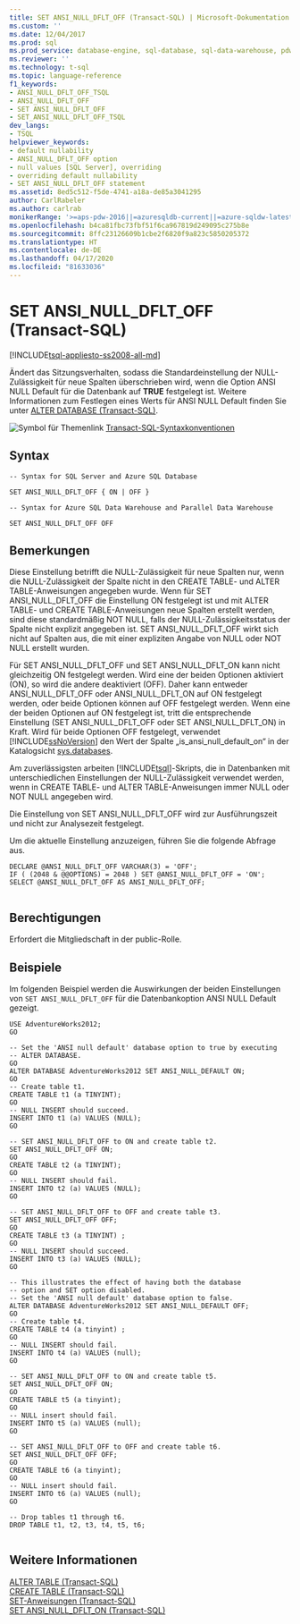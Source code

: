 ```yaml
---
title: SET ANSI_NULL_DFLT_OFF (Transact-SQL) | Microsoft-Dokumentation
ms.custom: ''
ms.date: 12/04/2017
ms.prod: sql
ms.prod_service: database-engine, sql-database, sql-data-warehouse, pdw
ms.reviewer: ''
ms.technology: t-sql
ms.topic: language-reference
f1_keywords:
- ANSI_NULL_DFLT_OFF_TSQL
- ANSI_NULL_DFLT_OFF
- SET ANSI_NULL_DFLT_OFF
- SET_ANSI_NULL_DFLT_OFF_TSQL
dev_langs:
- TSQL
helpviewer_keywords:
- default nullability
- ANSI_NULL_DFLT_OFF option
- null values [SQL Server], overriding
- overriding default nullability
- SET ANSI_NULL_DFLT_OFF statement
ms.assetid: 8ed5c512-f5de-4741-a18a-de85a3041295
author: CarlRabeler
ms.author: carlrab
monikerRange: '>=aps-pdw-2016||=azuresqldb-current||=azure-sqldw-latest||>=sql-server-2016||=sqlallproducts-allversions||>=sql-server-linux-2017||=azuresqldb-mi-current'
ms.openlocfilehash: b4ca81fbc73fbf51f6ca967819d249095c275b8e
ms.sourcegitcommit: 8ffc23126609b1cbe2f6820f9a823c5850205372
ms.translationtype: HT
ms.contentlocale: de-DE
ms.lasthandoff: 04/17/2020
ms.locfileid: "81633036"
---
```

# <a name="set-ansi_null_dflt_off-transact-sql"></a>SET ANSI_NULL_DFLT_OFF (Transact-SQL)
[!INCLUDE[tsql-appliesto-ss2008-all-md](../../includes/tsql-appliesto-ss2008-all-md.md)]

  Ändert das Sitzungsverhalten, sodass die Standardeinstellung der NULL-Zulässigkeit für neue Spalten überschrieben wird, wenn die Option ANSI NULL Default für die Datenbank auf **TRUE** festgelegt ist. Weitere Informationen zum Festlegen eines Werts für ANSI NULL Default finden Sie unter [ALTER DATABASE &#40;Transact-SQL&#41;](../../t-sql/statements/alter-database-transact-sql.md).  
  
 ![Symbol für Themenlink](../../database-engine/configure-windows/media/topic-link.gif "Symbol für Themenlink") [Transact-SQL-Syntaxkonventionen](../../t-sql/language-elements/transact-sql-syntax-conventions-transact-sql.md)  

## <a name="syntax"></a>Syntax

```syntaxsql
-- Syntax for SQL Server and Azure SQL Database
  
SET ANSI_NULL_DFLT_OFF { ON | OFF }
```

```syntaxsql
-- Syntax for Azure SQL Data Warehouse and Parallel Data Warehouse

SET ANSI_NULL_DFLT_OFF OFF
```

## <a name="remarks"></a>Bemerkungen  
 Diese Einstellung betrifft die NULL-Zulässigkeit für neue Spalten nur, wenn die NULL-Zulässigkeit der Spalte nicht in den CREATE TABLE- und ALTER TABLE-Anweisungen angegeben wurde. Wenn für SET ANSI_NULL_DFLT_OFF die Einstellung ON festgelegt ist und mit ALTER TABLE- und CREATE TABLE-Anweisungen neue Spalten erstellt werden, sind diese standardmäßig NOT NULL, falls der NULL-Zulässigkeitsstatus der Spalte nicht explizit angegeben ist. SET ANSI_NULL_DFLT_OFF wirkt sich nicht auf Spalten aus, die mit einer expliziten Angabe von NULL oder NOT NULL erstellt wurden.  
  
 Für SET ANSI_NULL_DFLT_OFF und SET ANSI_NULL_DFLT_ON kann nicht gleichzeitig ON festgelegt werden. Wird eine der beiden Optionen aktiviert (ON), so wird die andere deaktiviert (OFF). Daher kann entweder ANSI_NULL_DFLT_OFF oder ANSI_NULL_DFLT_ON auf ON festgelegt werden, oder beide Optionen können auf OFF festgelegt werden. Wenn eine der beiden Optionen auf ON festgelegt ist, tritt die entsprechende Einstellung (SET ANSI_NULL_DFLT_OFF oder SET ANSI_NULL_DFLT_ON) in Kraft. Wird für beide Optionen OFF festgelegt, verwendet [!INCLUDE[ssNoVersion](../../includes/ssnoversion-md.md)] den Wert der Spalte „is_ansi_null_default_on“ in der Katalogsicht [sys.databases](../../relational-databases/system-catalog-views/sys-databases-transact-sql.md).  
  
 Am zuverlässigsten arbeiten [!INCLUDE[tsql](../../includes/tsql-md.md)]-Skripts, die in Datenbanken mit unterschiedlichen Einstellungen der NULL-Zulässigkeit verwendet werden, wenn in CREATE TABLE- und ALTER TABLE-Anweisungen immer NULL oder NOT NULL angegeben wird.  
  
 Die Einstellung von SET ANSI_NULL_DFLT_OFF wird zur Ausführungszeit und nicht zur Analysezeit festgelegt.  
  
 Um die aktuelle Einstellung anzuzeigen, führen Sie die folgende Abfrage aus.  
  
```  
DECLARE @ANSI_NULL_DFLT_OFF VARCHAR(3) = 'OFF';  
IF ( (2048 & @@OPTIONS) = 2048 ) SET @ANSI_NULL_DFLT_OFF = 'ON';  
SELECT @ANSI_NULL_DFLT_OFF AS ANSI_NULL_DFLT_OFF;  
  
```  
  
## <a name="permissions"></a>Berechtigungen  
 Erfordert die Mitgliedschaft in der public-Rolle.  
  
## <a name="examples"></a>Beispiele  
 Im folgenden Beispiel werden die Auswirkungen der beiden Einstellungen von `SET ANSI_NULL_DFLT_OFF` für die Datenbankoption ANSI NULL Default gezeigt.  
  
```  
USE AdventureWorks2012;  
GO  
  
-- Set the 'ANSI null default' database option to true by executing   
-- ALTER DATABASE.  
GO  
ALTER DATABASE AdventureWorks2012 SET ANSI_NULL_DEFAULT ON;  
GO  
-- Create table t1.  
CREATE TABLE t1 (a TINYINT);  
GO  
-- NULL INSERT should succeed.  
INSERT INTO t1 (a) VALUES (NULL);  
GO  
  
-- SET ANSI_NULL_DFLT_OFF to ON and create table t2.  
SET ANSI_NULL_DFLT_OFF ON;  
GO  
CREATE TABLE t2 (a TINYINT);  
GO   
-- NULL INSERT should fail.  
INSERT INTO t2 (a) VALUES (NULL);  
GO  
  
-- SET ANSI_NULL_DFLT_OFF to OFF and create table t3.  
SET ANSI_NULL_DFLT_OFF OFF;  
GO  
CREATE TABLE t3 (a TINYINT) ;  
GO   
-- NULL INSERT should succeed.  
INSERT INTO t3 (a) VALUES (NULL);  
GO  
  
-- This illustrates the effect of having both the database  
-- option and SET option disabled.  
-- Set the 'ANSI null default' database option to false.  
ALTER DATABASE AdventureWorks2012 SET ANSI_NULL_DEFAULT OFF;  
GO  
-- Create table t4.  
CREATE TABLE t4 (a tinyint) ;  
GO   
-- NULL INSERT should fail.  
INSERT INTO t4 (a) VALUES (null);  
GO  
  
-- SET ANSI_NULL_DFLT_OFF to ON and create table t5.  
SET ANSI_NULL_DFLT_OFF ON;  
GO  
CREATE TABLE t5 (a tinyint);  
GO   
-- NULL insert should fail.  
INSERT INTO t5 (a) VALUES (null);  
GO  
  
-- SET ANSI_NULL_DFLT_OFF to OFF and create table t6.  
SET ANSI_NULL_DFLT_OFF OFF;  
GO  
CREATE TABLE t6 (a tinyint);   
GO   
-- NULL insert should fail.  
INSERT INTO t6 (a) VALUES (null);  
GO  
  
-- Drop tables t1 through t6.  
DROP TABLE t1, t2, t3, t4, t5, t6;  
  
```  
  
## <a name="see-also"></a>Weitere Informationen  
 [ALTER TABLE &#40;Transact-SQL&#41;](../../t-sql/statements/alter-table-transact-sql.md)   
 [CREATE TABLE &#40;Transact-SQL&#41;](../../t-sql/statements/create-table-transact-sql.md)   
 [SET-Anweisungen (Transact-SQL)](../../t-sql/statements/set-statements-transact-sql.md)   
 [SET ANSI_NULL_DFLT_ON &#40;Transact-SQL&#41;](../../t-sql/statements/set-ansi-null-dflt-on-transact-sql.md)  
  
  
